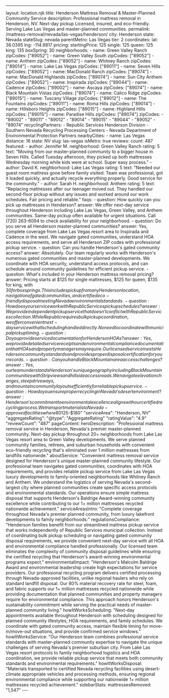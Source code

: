 ---
layout: location.njk
title: Henderson Mattress Removal & Master-Planned Community Service
description: Professional mattress removal in Henderson, NV. Next-day pickup Licensed, insured, and eco-friendly. Serving Lake Las Vegas and master-planned communities.
permalink: /mattress-removal/nevada/las-vegas/henderson/
city: Henderson state: Nevada stateSlug: nevada parentMetro: Las Vegas tier: 2 coordinates: lat: 36.0395 lng: -114.9817 pricing: startingPrice: 125 single: 125 queen: 125 king: 135 boxSpring: 30 neighborhoods: - name: Green Valley Ranch zipCodes: ["89052"] - name: Green Valley South zipCodes: ["89052"] - name: Anthem zipCodes: ["89052"] - name: Whitney Ranch zipCodes: ["89014"] - name: Lake Las Vegas zipCodes: ["89011"] - name: Seven Hills zipCodes: ["89052"] - name: MacDonald Ranch zipCodes: ["89074"] - name: MacDonald Highlands zipCodes: ["89074"] - name: Sun City Anthem zipCodes: ["89052"] - name: Inspirada zipCodes: ["89044"] - name: Cadence zipCodes: ["89002"] - name: Ascaya zipCodes: ["89074"] - name: Black Mountain Vistas zipCodes: ["89074"] - name: Calico Ridge zipCodes: ["89015"] - name: Tuscany Village zipCodes: ["89012"] - name: The Fountains zipCodes: ["89011"] - name: Roma Hills zipCodes: ["89014"] - name: Hillsboro Heights zipCodes: ["89015"] - name: Highland Hills zipCodes: ["89015"] - name: Paradise Hills zipCodes: ["89074"] zipCodes: - "89002" - "89011" - "89012" - "89014" - "89015" - "89044" - "89052" - "89074" recyclingPartners: - Republic Services Henderson Division - Southern Nevada Recycling Processing Centers - Nevada Department of Environmental Protection Partners nearbyCities: - name: Las Vegas distance: 16 state: NV slug: las-vegas isMetro: true reviews: count: 487 featured: - author: Jennifer M. neighborhood: Green Valley Ranch rating: 5 text: "Moving from our master-planned community to a bigger house in Seven Hills. Called Tuesday afternoon, they picked up both mattresses Wednesday morning while kids were at school. Super easy process." - author: David K. neighborhood: Lake Las Vegas rating: 5 text: "Needed our guest room mattress gone before family visited. Team was professional, got it loaded quickly, and actually recycle everything properly. Good service for the community." - author: Sarah H. neighborhood: Anthem rating: 5 text: "Replacing mattresses after our teenager moved out. They handled our second-floor pickup without any issues and worked around our work schedules. Fair pricing and reliable." faqs: - question: How quickly can you pick up mattresses in Henderson? answer: We offer next-day service throughout Henderson including Lake Las Vegas, Green Valley, and Anthem communities. Same-day pickup often available for urgent situations. Call (720) 263-6094 to check availability for your neighborhood. - question: Do you serve all Henderson master-planned communities? answer: Yes, complete coverage from Lake Las Vegas resort area to Inspirada and Cadence in the west. We navigate gated communities, understand HOA access requirements, and serve all Henderson ZIP codes with professional pickup service. - question: Can you handle Henderson's gated community access? answer: Absolutely. Our team regularly works with Henderson's numerous gated communities and master-planned developments. We coordinate with HOA security, understand access protocols, and can schedule around community guidelines for efficient pickup service. - question: What's included in your Henderson mattress removal pricing? answer: Pricing starts at $125 for single mattresses, $125 for queen, $135 for king, with $30 for box springs. This includes pickup from any Henderson location, navigation of gated communities, and certified eco-friendly disposal meeting Nevada environmental standards. - question: How does your service work with Republic Services pickup schedules? answer: We provide independent pickup service that doesn't conflict with Republic Services collection. While Republic requires bulk pickup coordination, we offer convenient next-day service with all scheduling handled directly. No need to coordinate with municipal pickup timing. - question: Do you provide service documentation for Henderson HOAs? answer: Yes, we provide detailed service receipts and environmental compliance documentation that HOAs and property managers may require. Our licensed service meets Henderson community standards and provides proper disposal certification for your records. - question: Can you handle Black Mountain area access challenges? answer: Yes, our team understands Henderson's unique geography including Black Mountain communities with Strip views and hillside access roads. We navigate elevation changes, steep driveways, and mountain community layouts efficiently for reliable pickup service. - question: How do you ensure proper recycling in Nevada's desert environment? answer: Henderson's commitment to environmental excellence aligns with our certified recycling process. We transport materials to Nevada-approved facilities where 80% of components become new products, supporting Henderson's sustainability goals while providing documented environmental compliance. schema: "@context": "https://schema.org" "@type": "LocalBusiness" "name": "A Bedder World Henderson" "address": "@type": "PostalAddress" "addressLocality": "Henderson" "addressRegion": "NV" "addressCountry": "US" "geo": "@type": "GeoCoordinates" "latitude": 36.0395 "longitude": -114.9817 "telephone": "720-263-6094" "url": "//mattress-removal/nevada/las-vegas/henderson/" "priceRange": "$125-$180" "serviceArea": "Henderson, NV" "aggregateRating": "@type": "AggregateRating" "ratingValue": "4.9" "reviewCount": "487" pageContent: heroDescription: "Professional mattress removal service in Henderson, Nevada's premier master-planned community. Next-day pickup throughout 20+ neighborhoods from Lake Las Vegas resort area to Green Valley developments. We serve planned community families, retirees, and suburban households with convenient eco-friendly recycling that's eliminated over 1 million mattresses from landfills nationwide." aboutService: "Convenient mattress removal service designed for Henderson's unique master-planned community lifestyle. Our professional team navigates gated communities, coordinates with HOA requirements, and provides reliable pickup service from Lake Las Vegas luxury developments to family-oriented neighborhoods like Whitney Ranch and Anthem. We understand the logistics of serving Nevada's second-largest city where planned communities create specific access protocols and environmental standards. Our operations ensure simple mattress disposal that supports Henderson's Baldrige Award-winning community excellence while contributing to our 1+ million mattresses recycled nationwide achievement." serviceAreasIntro: "Complete coverage throughout Nevada's premier planned community, from luxury lakefront developments to family neighborhoods:" regulationsCompliance: "Henderson families benefit from our streamlined mattress pickup service that works independently of Republic Services municipal collection. Instead of coordinating bulk pickup scheduling or navigating gated community disposal requirements, we provide convenient next-day service with all HOA and environmental compliance handled professionally. Our licensed team eliminates the complexity of community disposal guidelines while ensuring the certified recycling that Henderson's award-winning environmental programs expect." environmentalImpact: "Henderson's Malcolm Baldrige Award and environmental leadership create high expectations for service providers. Our professional recycling program delivers certified processing through Nevada-approved facilities, unlike regional haulers who rely on standard landfill disposal. Our 80% material recovery rate for steel, foam, and fabric supports our 1+ million mattresses recycled nationwide while providing documentation that planned communities and property managers require for environmental compliance. This approach honors Henderson's sustainability commitment while serving the practical needs of master-planned community living." howItWorksScheduling: "Next-day appointments available throughout Henderson with scheduling designed for planned community lifestyles, HOA requirements, and family schedules. We coordinate with gated community access, maintain flexible timing for move-in/move-out situations, and provide confirmed service windows." howItWorksService: "Our Henderson team combines professional service standards with master-planned community expertise to navigate the unique challenges of serving Nevada's premier suburban city. From Lake Las Vegas resort protocols to family neighborhood logistics and HOA coordination, we provide reliable pickup service that meets both community standards and environmental requirements." howItWorksDisposal: "Materials transported to certified Nevada recycling facilities using desert-climate appropriate vehicles and processing methods, ensuring regional environmental compliance while supporting our nationwide 1+ million mattresses recycled achievement." sidebarStats: mattressesRemoved: "1,547" ---